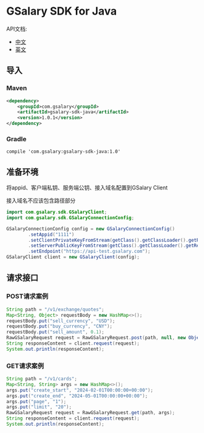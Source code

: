 # GSalary SDK for Java

API文档:

- [中文](https://api.gsalary.com/doc/index.html?lang=cn)
- [英文](https://api.gsalary.com/doc/index.html?lang=en)

## 导入

### Maven
```xml
<dependency>
    <groupId>com.gsalary</groupId>
    <artifactId>gsalary-sdk-java</artifactId>
    <version>1.0.1</version>
</dependency>
```

### Gradle

```text
compile 'com.gsalary:gsalary-sdk-java:1.0'
```

## 准备环境

将appid、客户端私钥、服务端公钥、接入域名配置到GSalary Client

接入域名不应该包含路径部分
```java
import com.gsalary.sdk.GSalaryClient;
import com.gsalary.sdk.GSalaryConnectionConfig;

GSalaryConnectionConfig config = new GSalaryConnectionConfig()
        .setAppid("1111")
        .setClientPrivateKeyFromStream(getClass().getClassLoader().getResourceAsStream("test-private.pem"))
        .setServerPublicKeyFromStream(getClass().getClassLoader().getResourceAsStream("test-public.pem"))
        .setEndpoint("https://api-test.gsalary.com");
GSalaryClient client = new GSalaryClient(config);
```

## 请求接口

### POST请求案例

```java
String path = "/v1/exchange/quotes";
Map<String, Object> requestBody = new HashMap<>();
requestBody.put("sell_currency", "USD");
requestBody.put("buy_currency", "CNY");
requestBody.put("sell_amount", 0.1);
RawGSalaryRequest request = RawGSalaryRequest.post(path, null, new ObjectMapper().writeValueAsString(requestBody));
String responseContent = client.request(request);
System.out.println(responseContent);
```

### GET请求案例

```java
String path = "/v1/cards";
Map<String, String> args = new HashMap<>();
args.put("create_start", "2024-02-01T00:00:00+00:00");
args.put("create_end", "2024-05-01T00:00:00+00:00");
args.put("page", "1");
args.put("limit", "20");
RawGSalaryRequest request = RawGSalaryRequest.get(path, args);
String responseContent = client.request(request);
System.out.println(responseContent);
```